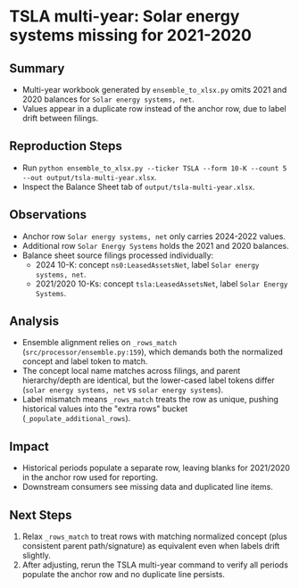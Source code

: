 # TSLA multi-year: Solar energy systems missing for 2021-2020

## Summary
- Multi-year workbook generated by `ensemble_to_xlsx.py` omits 2021 and 2020 balances for `Solar energy systems, net`.
- Values appear in a duplicate row instead of the anchor row, due to label drift between filings.

## Reproduction Steps
- Run `python ensemble_to_xlsx.py --ticker TSLA --form 10-K --count 5 --out output/tsla-multi-year.xlsx`.
- Inspect the Balance Sheet tab of `output/tsla-multi-year.xlsx`.

## Observations
- Anchor row `Solar energy systems, net` only carries 2024-2022 values.
- Additional row `Solar Energy Systems` holds the 2021 and 2020 balances.
- Balance sheet source filings processed individually:
  - 2024 10-K: concept `ns0:LeasedAssetsNet`, label `Solar energy systems, net`.
  - 2021/2020 10-Ks: concept `tsla:LeasedAssetsNet`, label `Solar Energy Systems`.

## Analysis
- Ensemble alignment relies on `_rows_match` (`src/processor/ensemble.py:159`), which demands both the normalized concept and label token to match.
- The concept local name matches across filings, and parent hierarchy/depth are identical, but the lower-cased label tokens differ (`solar energy systems, net` vs `solar energy systems`).
- Label mismatch means `_rows_match` treats the row as unique, pushing historical values into the "extra rows" bucket (`_populate_additional_rows`).

## Impact
- Historical periods populate a separate row, leaving blanks for 2021/2020 in the anchor row used for reporting.
- Downstream consumers see missing data and duplicated line items.

## Next Steps
1. Relax `_rows_match` to treat rows with matching normalized concept (plus consistent parent path/signature) as equivalent even when labels drift slightly.
2. After adjusting, rerun the TSLA multi-year command to verify all periods populate the anchor row and no duplicate line persists.
